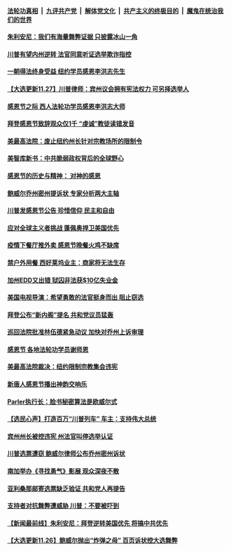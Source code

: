 

####  [法轮功真相](../../../../basic/blob/master/README.md?t=11271032) &nbsp;|&nbsp; [九评共产党](../../../../9ping.md/blob/master/README.md?t=11271032) &nbsp;|&nbsp; [解体党文化](../../../../jtdwh.md/blob/master/README.md?t=11271032)  &nbsp;|&nbsp; [共产主义的终极目的](../../../../gczydzjmd.md/blob/master/README.md?t=11271032) &nbsp;|&nbsp; [魔鬼在统治我们的世界](../../../../mgztzwmdsj.md/blob/master/README.md?t=11271032) 

#### [朱利安尼：我们有海量舞弊证据 只披露冰山一角](../pages/prog203/a102996388.md?t=11271032) 

#### [川普有望内州逆转 法官同意听证选举欺诈指控](../pages/prog203/a102996024.md?t=11271032) 

#### [一朝得法终身受益 纽约学员感恩李洪志先生](../pages/prog203/a102996373.md?t=11271032) 

#### [【大选更新11.27】川普律师：宾州议会拥有宪法权力 可另择选举人](../pages/prog203/a102996328.md?t=11271032) 

#### [感恩节之际 西人法轮功学员感恩李洪志大师](../pages/prog203/a102996356.md?t=11271032) 

#### [拜登感恩节致辞观众仅1千 “虔诚”教徒读错发音](../pages/prog203/a102996016.md?t=11271032) 

#### [美最高法院：废止纽约州长针对宗教场所的限制令](../pages/prog203/a102996252.md?t=11271032) 

#### [美智库新书：中共脆弱政权背后的全球野心](../pages/prog203/a102996216.md?t=11271032) 

#### [感恩节的历史与精神： 对神的感恩](../pages/prog203/a102996294.md?t=11271032) 

#### [鲍威尔乔州密州提诉状  专家分析两大主轴](../pages/prog203/a102996286.md?t=11271032) 

#### [川普发感恩节公告 珍惜信仰 民主和自由](../pages/prog203/a102996272.md?t=11271032) 

#### [应对全球主义者挑战 蓬佩奥捍卫美国优先](../pages/prog203/a102996274.md?t=11271032) 

#### [疫情下餐厅推外卖 感恩节晚餐火鸡不缺席](../pages/prog203/a102996260.md?t=11271032) 

#### [禁户外用餐 西好莱坞业主：商家将无法生存](../pages/prog203/a102996253.md?t=11271032) 

#### [加州EDD又出错 狱囚非法获$10亿失业金](../pages/prog203/a102996246.md?t=11271032) 

#### [美国电视导演：希望勇敢的法官挺身而出 阻止窃选](../pages/prog203/a102996151.md?t=11271032) 

#### [拜登公布“新内阁”提名 共和党议员猛轰](../pages/prog203/a102996123.md?t=11271032) 

#### [巡回法院批准林伍德紧急动议 加快对乔州上诉审理](../pages/prog203/a102996019.md?t=11271032) 

#### [感恩节 各地法轮功学员谢师恩](../pages/prog203/a102996129.md?t=11271032) 

#### [美最高法院裁决：纽约限制宗教集会违宪](../pages/prog203/a102996124.md?t=11271032) 

#### [新唐人感恩节播出神韵交响乐](../pages/prog203/a102992572.md?t=11271032) 

#### [Parler执行长：脸书秘密算法是欧威尔式](../pages/prog203/a102996061.md?t=11271032) 

#### [【选民心声】打造百万“川普列车” 车主：支持伟大总统](../pages/prog203/a102996058.md?t=11271032) 

#### [宾州州长被控违宪 州法官叫停选举认证](../pages/prog203/a102996056.md?t=11271032) 

#### [川普选票遭窃 鲍威尔律师公布乔州密州诉状](../pages/prog203/a102996048.md?t=11271032) 

#### [南加举办《寻找勇气》影展 观众深夜不散](../pages/prog203/a102996041.md?t=11271032) 

#### [亚利桑那邮寄选票缺乏验证 共和党人再提告](../pages/prog203/a102996037.md?t=11271032) 

#### [支持者对抗舞弊遭威胁 川普：不要被吓到](../pages/prog203/a102995956.md?t=11271032) 

#### [【新闻最前线】朱利安尼：拜登逆转美国优先 将搞中共优先](../pages/prog203/a102995912.md?t=11271032) 

#### [【大选更新11.26】鲍威尔抛出“炸弹之母” 百页诉状控大选舞弊](../pages/prog203/a102995478.md?t=11271032) 

